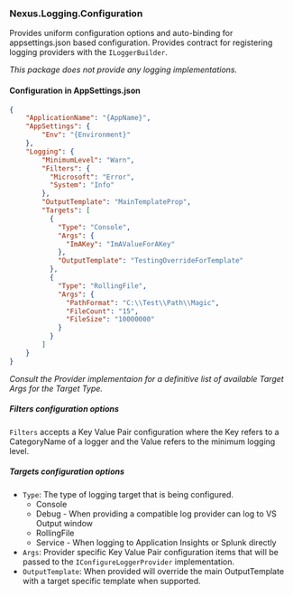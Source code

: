 ### Nexus.Logging.Configuration ###

Provides uniform configuration options and auto-binding for appsettings.json based configuration.
Provides contract for registering logging providers with the `ILoggerBuilder`.

_This package does not provide any logging implementations._

#### Configuration in AppSettings.json ####

```json
{
    "ApplicationName": "{AppName}",
    "AppSettings": {
        "Env": "{Environment}"
    },
    "Logging": {
        "MinimumLevel": "Warn",
        "Filters": {
          "Microsoft": "Error",
          "System": "Info"
        },
        "OutputTemplate": "MainTemplateProp",
        "Targets": [
          {
            "Type": "Console",
            "Args": {
              "ImAKey": "ImAValueForAKey"
            },
            "OutputTemplate": "TestingOverrideForTemplate"
          },
          {
            "Type": "RollingFile",
            "Args": {
              "PathFormat": "C:\\Test\\Path\\Magic",
              "FileCount": "15",
              "FileSize": "10000000"
            }
          }
        ]
    }
}
```
*Consult the Provider implementaion for a definitive list of available Target Args for the Target Type.*

##### Filters configuration options #####

`Filters` accepts a Key Value Pair configuration where the Key refers to a CategoryName
of a logger and the Value refers to the minimum logging level.

##### Targets configuration options #####

- `Type`: The type of logging target that is being configured.
  - Console
  - Debug - When providing a compatible log provider can log to VS Output window
  - RollingFile 
  - Service - When logging to Application Insights or Splunk directly
- `Args`: Provider specific Key Value Pair configuration items that will be passed to the `IConfigureLoggerProvider` implementation.
- `OutputTemplate`: When provided will override the main OutputTemplate with a target specific template when supported.


